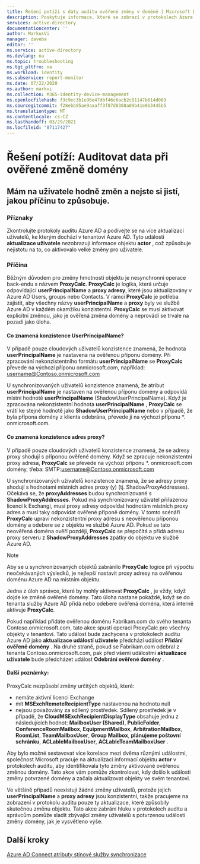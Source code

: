 ```yaml
---
title: Řešení potíží s daty auditu ověřené změny v doméně | Microsoft Docs
description: Poskytuje informace, které se zobrazí v protokolech Azure Active Directory aktivit při změně domény ověřené uživateli.
services: active-directory
documentationcenter: ''
author: MarkusVi
manager: daveba
editor: ''
ms.service: active-directory
ms.devlang: na
ms.topic: troubleshooting
ms.tgt_pltfrm: na
ms.workload: identity
ms.subservice: report-monitor
ms.date: 07/22/2020
ms.author: markvi
ms.collection: M365-identity-device-management
ms.openlocfilehash: f3c9ec3b1e96e47dbf46c6acb2c81147b614d069
ms.sourcegitcommit: f28ebb95ae9aaaff3f87d8388a09b41e0b3445b5
ms.translationtype: MT
ms.contentlocale: cs-CZ
ms.lasthandoff: 03/29/2021
ms.locfileid: "87117427"
---
```

# <a name="troubleshoot-audit-data-on-verified-domain-change"></a>Řešení potíží: Auditovat data při ověřené změně domény 


## <a name="i-have-a-lot-of-changes-to-my-users-and-i-am-not-sure-what-the-cause-of-it-is"></a>Mám na uživatele hodně změn a nejste si jistí, jakou příčinu to způsobuje.

### <a name="symptoms"></a>Příznaky

Zkontrolujte protokoly auditu Azure AD a podívejte se na více aktualizací uživatelů, ke kterým dochází v tenantovi Azure AD. Tyto události **aktualizace uživatele** nezobrazují informace objektu **actor** , což způsobuje nejistotu na to, co aktivovalo velké změny pro uživatele. 

### <a name="cause"></a>Příčina

 Běžným důvodem pro změny hmotnosti objektu je nesynchronní operace back-endu s názvem **ProxyCalc**.  **ProxyCalc** je logika, která určuje odpovídající **userPrincipalName** a **proxy adresy**, které jsou aktualizovány v Azure AD Users, groups nebo Contacts. V rámci **ProxyCalc** je potřeba zajistit, aby všechny názvy **userPrincipalName** a **proxy** byly ve službě Azure AD v každém okamžiku konzistentní. **ProxyCalc** se musí aktivovat explicitní změnou, jako je ověřená změna domény a neprovádí se trvale na pozadí jako úloha. 

  

#### <a name="what-does-userprincipalname-consistency-mean"></a>Co znamená konzistence UserPrincipalName? 

V případě pouze cloudových uživatelů konzistence znamená, že hodnota **userPrincipalName** je nastavena na ověřenou příponu domény. Při zpracování nekonzistentního formátu **userPrincipalName** se **ProxyCalc** převede na výchozí příponu onmicrosoft.com, například: username@Contoso.onmicrosoft.com 

U synchronizovaných uživatelů konzistence znamená, že atribut **userPrincipalName** je nastaven na ověřenou příponu domény a odpovídá místní hodnotě **userPrincipalName** (ShadowUserPrincipalName). Když je zpracována nekonzistentní hodnota **userPrincipalName** , **ProxyCalc** se vrátí ke stejné hodnotě jako **ShadowUserPrincipalName** nebo v případě, že byla přípona domény z klienta odebrána, převede ji na výchozí příponu *. onmicrosoft.com. 

  

#### <a name="what-does-proxy-address-consistency-mean"></a>Co znamená konzistence adres proxy? 

V případě pouze cloudových uživatelů konzistence znamená, že se adresy proxy shodují s příponou ověřené domény. Když se zpracuje nekonzistentní proxy adresa, **ProxyCalc** se převede na výchozí příponu *. onmicrosoft.com domény, třeba: SMTP:username@Contoso.onmicrosoft.com 

U synchronizovaných uživatelů konzistence znamená, že se adresy proxy shodují s hodnotami místních adres proxy (y) (tj. ShadowProxyAddresses). Očekává se, že **proxyAddresses** budou synchronizované s **ShadowProxyAddresses**. Pokud má synchronizovaný uživatel přiřazenou licenci k Exchangi, musí proxy adresy odpovídat hodnotám místních proxy adres a musí taky odpovídat ověřené příponě domény. V tomto scénáři **ProxyCalc** upraví nekonzistentní proxy adresu s neověřenou příponou domény a odebere se z objektu ve službě Azure AD. Pokud se tato neověřená doména ověří později, **ProxyCalc** se přepočítá a přidá adresu proxy serveru z **ShadowProxyAddresses** zpátky do objektu ve službě Azure AD.  

> [!NOTE]
> Aby se u synchronizovaných objektů zabránilo **ProxyCalc** logice při výpočtu neočekávaných výsledků, je nejlepší nastavit proxy adresy na ověřenou doménu Azure AD na místním objektu.  

  
Jedna z úloh správce, které by mohly aktivovat **ProxyCalc** , je vždy, když dojde ke změně ověřené domény. Tato úloha nastane pokaždé, když se do tenanta služby Azure AD přidá nebo odebere ověřená doména, která interně aktivuje **ProxyCalc**.  

Pokud například přidáte ověřenou doménu Fabrikam.com do svého tenanta Contoso.onmicrosoft.com, tato akce spustí operaci ProxyCalc pro všechny objekty v tenantovi. Tato událost bude zachycena v protokolech auditu Azure AD jako **aktualizace událostí uživatele** předchází událost **Přidání ověřené domény** . Na druhé straně, pokud se Fabrikam.com odebral z tenanta Contoso.onmicrosoft.com, pak před všemi událostmi **aktualizace uživatele** bude předcházet událost **Odebrání ověřené domény** .   

#### <a name="additional-notes"></a>Další poznámky:

ProxyCalc nezpůsobí změny určitých objektů, které: 

- nemáte aktivní licenci Exchange 
- mít **MSExchRemoteRecipientType** nastavenou na hodnotu null 
- nejsou považovány za sdílený prostředek. Sdílený prostředek je v případě, že **CloudMSExchRecipientDisplayType** obsahuje jednu z následujících hodnot: **MailboxUser (Shared)**, **PublicFolder**, **ConferenceRoomMailbox**, **EquipmentMailbox**, **ArbitrationMailbox**, **RoomList**, **TeamMailboxUser**, **Group Mailbox**, **plánujeme poštovní schránku**, **ACLableMailboxUser**, **ACLableTeamMailboxUser** . 
  
 Aby bylo možné sestavovat více korelace mezi dvěma různými událostmi, společnost Microsoft pracuje na aktualizaci informací objektu **actor** v protokolech auditu, aby identifikovala tyto změny aktivované ověřenou změnou domény. Tato akce vám pomůže zkontrolovat, kdy došlo k události změny potvrzené domény a začala aktualizovat objekty ve svém tenantovi. 

Ve většině případů neexistují žádné změny uživatelů, protože jejich **userPrincipalName** a **proxy adresy** jsou konzistentní, takže pracujeme na zobrazení v protokolu auditu pouze ty aktualizace, které způsobily skutečnou změnu objektu. Tato akce zabrání hluku v protokolech auditu a správcům pomůže sladit zbývající změny uživatelů s potvrzenou událostí změny domény, jak je vysvětleno výše. 

## <a name="next-steps"></a>Další kroky

[Azure AD Connect atributy stínové služby synchronizace](../hybrid/how-to-connect-syncservice-shadow-attributes.md)
